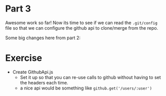 # Part 3

Awesome work so far!  Now its time to see if we can read the `.git/config` file so that we can configure the github api to clone/merge from the repo. 

Some big changes here from part 2:



# Exercise

* Create GithubApi.js 
  * Set it up so that you can re-use calls to github without having to set the headers each time.
  * a nice api would be something like `github.get('/users/:user')`
  